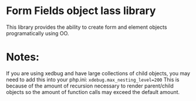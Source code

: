 Form Fields object lass library
=================================

This library provides the ability to create form and element objects programatically using OO.

Notes:
================================

If you are using xedbug and have large collections of child objects, you may need to add this into your php.ini:
`
xdebug.max_nesting_level=200
`
This is because of the amount of recursion necessary to render parent/child objects so the amount of function calls may exceed the default amount.
